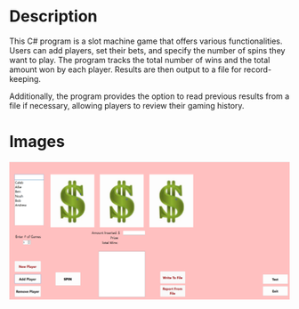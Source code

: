 # Description
This C# program is a slot machine game that offers various functionalities. Users can add players, set their bets, and specify the number of spins they want to play. The program tracks the total number of wins and the total amount won by each player. Results are then output to a file for record-keeping.

Additionally, the program provides the option to read previous results from a file if necessary, allowing players to review their gaming history.

# Images
![screenshot](Images/slotmachines.png)